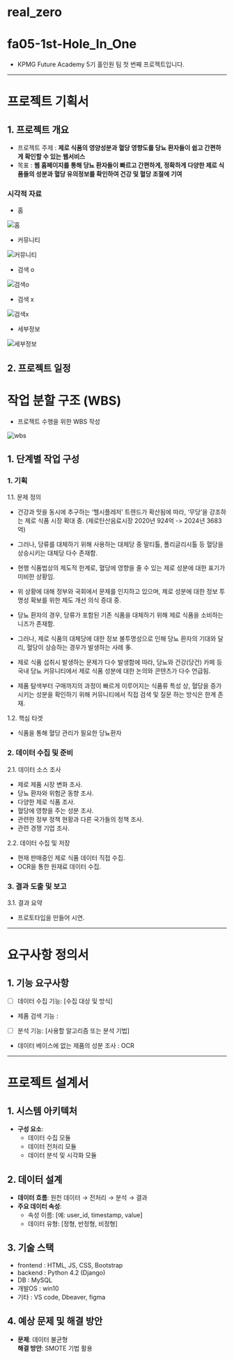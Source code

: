 # real_zero
# fa05-1st-Hole_In_One
- KPMG Future Academy 5기 홀인원 팀 첫 번째 프로젝트입니다.

-------------------

# 프로젝트 기획서

## 1. 프로젝트 개요

- 프로젝트 주제 : **제로 식품의 영양성분과 혈당 영향도를 당뇨 환자들이 쉽고 간편하게 확인할 수 있는 웹서비스**
- 목표 : **웹 홈페이지를 통해 당뇨 환자들이 빠르고 간편하게, 정확하게 다양한 제로 식품들의 성분과 혈당 유의정보를 확인하여 건강 및 혈당 조절에 기여**
  
### 시각적 자료

- 홈
<img src = "images/홈.JPG" alt="홈">

- 커뮤니티
<img src = "images/커뮤니티.JPG" alt="커뮤니티">

- 검색 o
<img src = "images/검색o.JPG" alt="검색o">

- 검색 x
<img src = "images/검색x.JPG" alt="검색x">

- 세부정보 
<img src = "images/세부정보.JPG" alt="세부정보">

## 2. 프로젝트 일정

# 작업 분할 구조 (WBS)

- 프로젝트 수행을 위한 WBS 작성
<img src = "images/wbs.JPG" alt="wbs">

## 1. 단계별 작업 구성

### 1. 기획

1.1. 문제 정의

 - 건강과 맛을 동시에 추구하는 ‘헬시플레저’ 트렌드가 확산됨에 따라, ‘무당’을 강조하는 제로 식품 시장 확대 중. (제로탄산음료시장 2020년 924억 -> 2024년 3683억)
 - 그러나, 당류를 대체하기 위해 사용하는 대체당 중 말티톨, 폴리글리시톨 등 혈당을 상승시키는 대체당 다수 존재함.
 -  현행 식품법상의 제도적 한계로, 혈당에 영향을 줄 수 있는 제로 성분에 대한 표기가 미비한 상황임.
 -  위 상황에 대해 정부와 국회에서 문제를 인지하고 있으며, 제로 성분에 대한 정보 투명성 확보를 위한 제도 개선 의식 증대 중.

 - 당뇨 환자의 경우, 당류가 포함된 기존 식품을 대체하기 위해 제로 식품을 소비하는 니즈가 존재함.
 - 그러나, 제로 식품의 대체당에 대한 정보 불투명성으로 인해 당뇨 환자의 기대와 달리, 혈당이 상승하는 경우가 발생하는 사례 多.
 - 제로 식품 섭취시 발생하는 문제가 다수 발생함에 따라, 당뇨와 건강(당건) 카페 등 국내 당뇨 커뮤니티에서 제로 식품 성분에 대한 논의와 콘텐츠가 다수 언급됨.
 - 제품 탐색부터 구매까지의 과정이 빠르게 이루어지는 식품류 특성 상, 혈당을 증가시키는 성분을 확인하기 위해 커뮤니티에서 직접 검색 및 질문 하는 방식은 한계 존재.

1.2. 핵심 타겟

 - 식품을 통해 혈당 관리가 필요한 당뇨환자

### 2. 데이터 수집 및 준비

2.1. 데이터 소스 조사

 - 제로 제품 시장 변화 조사.
 - 당뇨 환자와 위험군 동향 조사.
 - 다양한 제로 식품 조사.
 - 혈당에 영향을 주는 성분 조사.
 - 관련한 정부 정책 현황과 다른 국가들의 정책 조사.
 - 관련 경쟁 기업 조사.

2.2. 데이터 수집 및 저장

 - 현재 판매중인 제로 식품 데이터 직접 수집.
 - OCR을 통한 원재료 데이터 수집.

### 3. 결과 도출 및 보고

3.1. 결과 요약

 - 프로토타입을 만들어 시연.

------------------------------

# 요구사항 정의서

## 1. 기능 요구사항

- [ ] 데이터 수집 기능: [수집 대상 및 방식]
- 제품 검색 기능 : 
- [ ] 분석 기능: [사용할 알고리즘 또는 분석 기법]
- 데이터 베이스에 없는 제품의 성분 조사 : OCR

----------------------------

# 프로젝트 설계서

## 1. 시스템 아키텍처
- **구성 요소**:
  - 데이터 수집 모듈
  - 데이터 전처리 모듈
  - 데이터 분석 및 시각화 모듈

## 2. 데이터 설계
- **데이터 흐름**: 원천 데이터 → 전처리 → 분석 → 결과
- **주요 데이터 속성**:
  - 속성 이름: [예: user_id, timestamp, value]
  - 데이터 유형: [정형, 반정형, 비정형]

## 3. 기술 스택
- frontend : HTML, JS, CSS, Bootstrap
- backend : Python 4.2 (Django)
- DB : MySQL
- 개발OS : win10
- 기타 : VS code, Dbeaver, figma

## 4. 예상 문제 및 해결 방안
- **문제**: 데이터 불균형  
  **해결 방안**: SMOTE 기법 활용
